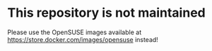 # This repository is not maintained

Please use the OpenSUSE images available at https://store.docker.com/images/opensuse instead!